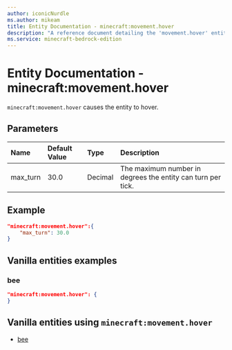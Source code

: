```yaml
---
author: iconicNurdle
ms.author: mikeam
title: Entity Documentation - minecraft:movement.hover
description: "A reference document detailing the 'movement.hover' entity component"
ms.service: minecraft-bedrock-edition
---
```


# Entity Documentation - minecraft:movement.hover

`minecraft:movement.hover` causes the entity to hover.

## Parameters

|Name |Default Value  |Type  |Description  |
|:----------|:----------|:----------|:----------|
| max_turn| 30.0| Decimal| The maximum number in degrees the entity can turn per tick. |

## Example

```json
"minecraft:movement.hover":{
    "max_turn": 30.0
}
```

## Vanilla entities examples

### bee

```json
"minecraft:movement.hover": {
}
```

## Vanilla entities using `minecraft:movement.hover`

- [bee](../../../../Source/VanillaBehaviorPack_Snippets/entities/bee.md)
